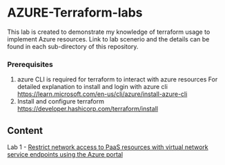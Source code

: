 # AZURE-Terraform-labs

This lab is created to demonstrate my knowledge of terraform usage to implement Azure resources.
Link to lab scenerio and the details can be found in each sub-directory of this repository.

### Prerequisites
1. azure CLI is required for terraform to interact with azure resources
   For detailed explanation to install and login with azure cli https://learn.microsoft.com/en-us/cli/azure/install-azure-cli
2. Install and configure terraform https://developer.hashicorp.com/terraform/install
   
## Content
Lab 1 - [Restrict network access to PaaS resources with virtual network service endpoints using the Azure portal](lab-1.md)
